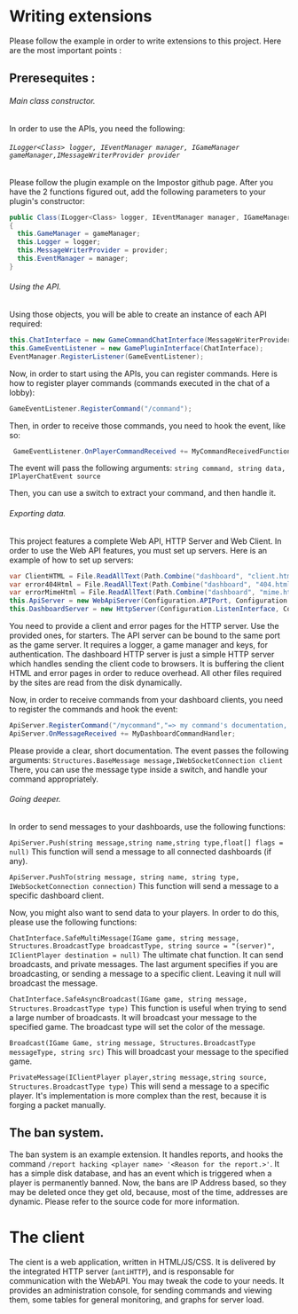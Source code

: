 # Writing extensions
Please follow the example in order to write extensions to this project. Here are the most important points : 
## Preresequites : 
###### Main class constructor.
In order to use the APIs, you need the following:
###### `ILogger<Class> logger, IEventManager manager, IGameManager gameManager,IMessageWriterProvider provider`

Please follow the plugin example on the Impostor github page. After you have the 2 functions figured out, add the following parameters to your plugin's constructor:

```csharp
public Class(ILogger<Class> logger, IEventManager manager, IGameManager gameManager,IMessageWriterProvider provider)
{
  this.GameManager = gameManager;
  this.Logger = logger;
  this.MessageWriterProvider = provider;
  this.EventManager = manager;
}
```
###### Using the API.
Using those objects, you will be able to create an instance of each API required:

```csharp
this.ChatInterface = new GameCommandChatInterface(MessageWriterProvider, Logger);
this.GameEventListener = new GamePluginInterface(ChatInterface);
EventManager.RegisterListener(GameEventListener);
```

Now, in order to start using the APIs, you can register commands. Here is how to register player commands (commands executed in the chat of a lobby):

```csharp
GameEventListener.RegisterCommand("/command");    
```
Then, in order to receive those commands, you need to hook the event, like so:

```csharp
 GameEventListener.OnPlayerCommandReceived += MyCommandReceivedFunction;

```

The event will pass the following arguments:
`string command, string data, IPlayerChatEvent source`

Then, you can use a switch to extract your command, and then handle it.

###### Exporting data.

This project features a complete Web API, HTTP Server and Web Client. In order to use the Web API features, you must set up servers.
Here is an example of how to set up servers:
```csharp
var ClientHTML = File.ReadAllText(Path.Combine("dashboard", "client.html")).Replace("%listenport%", Configuration.APIPort.ToString());
var error404Html = File.ReadAllText(Path.Combine("dashboard", "404.html"));
var errorMimeHtml = File.ReadAllText(Path.Combine("dashboard", "mime.html"));
this.ApiServer = new WebApiServer(Configuration.APIPort, Configuration.ListenInterface, Configuration.APIKeys, Logger,GameManager);
this.DashboardServer = new HttpServer(Configuration.ListenInterface, Configuration.WebsitePort, ClientHTML, error404Html, errorMimeHtml);
```

You need to provide a client and error pages for the HTTP server. Use the provided ones, for starters.
The API server can be bound to the same port as the game server. It requires a logger, a game manager and keys, for authentication.
The dashboard HTTP server is just a simple HTTP server which handles sending the client code to browsers. It is buffering the client HTML and error pages in order to reduce overhead. All other files required by the sites are read from the disk dynamically.

Now, in order to receive commands from your dashboard clients, you need to register the commands and hook the event:

```csharp
ApiServer.RegisterCommand("/mycommand","=> my command's documentation, for /help.");
ApiServer.OnMessageReceived += MyDashboardCommandHandler;

```
Please provide a clear, short documentation.
The event passes the following arguments:
`Structures.BaseMessage message,IWebSocketConnection client`
There, you can use the message type inside a switch, and handle your command appropriately.

###### Going deeper.
In order to send messages to your dashboards, use the following functions:


`ApiServer.Push(string message,string name,string type,float[] flags = null)`
This function will send a message to all connected dashboards (if any).


`ApiServer.PushTo(string message, string name, string type, IWebSocketConnection connection)`
This function will send a message to a specific dashboard client.

Now, you might also want to send data to your players. In order to do this, please use the following functions:

`ChatInterface.SafeMultiMessage(IGame game, string message, Structures.BroadcastType broadcastType, string source = "(server)", IClientPlayer destination = null)`
The ultimate chat function. It can send broadcasts, and private messages. The last argument specifies if you are broadcasting, or sending a message to a specific client. Leaving it null will broadcast the message.


`ChatInterface.SafeAsyncBroadcast(IGame game, string message, Structures.BroadcastType type)`
This function is useful when trying to send a large number of broadcasts. It will broadcast your message to the specified game. The broadcast type will set the color of the message.

`Broadcast(IGame Game, string message, Structures.BroadcastType messageType, string src)`
This will broadcast your message to the specified game.

`PrivateMessage(IClientPlayer player,string message,string source, Structures.BroadcastType type)`
This will send a message to a specific player. It's implementation is more complex than the rest, because it is forging a packet manually.


## The ban system.
The ban system is an example extension. It handles reports, and hooks the command `/report hacking <player name> '<Reason for the report.>'`. It has a simple disk database, and has an event which is triggered when a player is permanently banned. Now, the bans are IP Address based, so they may be deleted once they get old, because, most of the time, addresses are dynamic.
Please refer to the source code for more information.


# The client
The cient is a web application, written in HTML/JS/CSS. It is delivered by the integrated HTTP server (`antiHTTP`), and is responsable for communication with the WebAPI. You may tweak the code to your needs. It provides an administration console, for sending commands and viewing them, some tables for general monitoring, and graphs for server load. 
